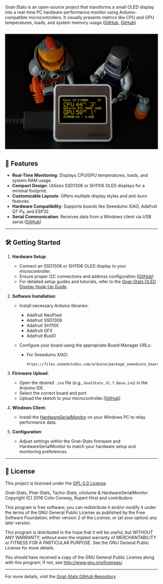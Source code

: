 

  
 Gnat-Stats is an open-source project that transforms a small OLED display into a real-time PC hardware performance monitor using Arduino-compatible microcontrollers. It visually presents metrics like CPU and GPU temperatures, loads, and system memory usage.([GitHub][1], [GitHub][2])
 
![](https://github.com/koogar/Gnat-Stats/blob/master/images/3620111625420060746.png)
---

## 🔧 Features

* **Real-Time Monitoring**: Displays CPU/GPU temperatures, loads, and system RAM usage.
* **Compact Design**: Utilizes SSD1306 or SH1106 OLED displays for a minimal footprint.
* **Customizable Layouts**: Offers multiple display styles and anti-burn features.
* **Hardware Compatibility**: Supports boards like Seeeduino XIAO, Adafruit QT Py, and ESP32.
* **Serial Communication**: Receives data from a Windows client via USB serial.([GitHub][3])

---

## 🛠️ Getting Started

1. **Hardware Setup**:

   * Connect an SSD1306 or SH1106 OLED display to your microcontroller.
   * Ensure proper I2C connections and address configuration.([GitHub][3])
   * For detailed setup guides and tutorials, refer to the [Gnat-Stats OLED Display Hook-Up Guide](https://runawaybrainz.blogspot.com/2021/03/phat-stats-ssd1306-oled-hook-up-guide.html).

2. **Software Installation**:

   * Install necessary Arduino libraries:

     * Adafruit NeoPixel
     * Adafruit SSD1306
     * Adafruit SH110X
     * Adafruit GFX
     * Adafruit BusIO
   * Configure your board using the appropriate Board Manager URLs:

     * For Seeeduino XIAO:

       ```
       https://files.seeedstudio.com/arduino/package_seeeduino_boards_index.json
       ```

3. **Firmware Upload**:

   * Open the desired `.ino` file (e.g., `GnatStats_V1.7.Base.ino`) in the Arduino IDE.
   * Select the correct board and port.
   * Upload the sketch to your microcontroller.([GitHub][3])

4. **Windows Client**:

   * Install the [HardwareSerialMonitor](https://github.com/koogar/HardwareSerialMonitor) on your Windows PC to relay performance data.
3. **Configuration**:

   * Adjust settings within the Gnat-Stats firmware and HardwareSerialMonitor to match your hardware setup and monitoring preferences.


---

## 📜 License

This project is licensed under the [GPL-2.0 License](https://github.com/koogar/Gnat-Stats/blob/master/LICENSE.txt).

Gnat-Stats, Phat-Stats, Tacho-Stats, uVolume & HardwareSerialMonitor 
Copyright (C) 2016  Colin Conway, Rupert Hirst and contributors
 
This program is free software; you can redistribute it and/or
modify it under the terms of the GNU General Public License
as published by the Free Software Foundation; either version 2
of the License, or (at your option) any later version.

This program is distributed in the hope that it will be useful,
but WITHOUT ANY WARRANTY; without even the implied warranty of
MERCHANTABILITY or FITNESS FOR A PARTICULAR PURPOSE.  See the
GNU General Public License for more details.

You should have received a copy of the GNU General Public License
along with this program; If not, see <http://www.gnu.org/licenses/>.

---

For more details, visit the [Gnat-Stats GitHub Repository](https://github.com/koogar/Gnat-Stats).

[1]: https://github.com/koogar/Gnat-Stats/releases?utm_source=chatgpt.com "Releases · koogar/Gnat-Stats - GitHub"
[2]: https://github.com/koogar/Gnat-Stats/blob/master/GnatStats_V1.7.Base/DisplayStats.ino?utm_source=chatgpt.com "Gnat-Stats/GnatStats_V1.7.Base/DisplayStats.ino at master - GitHub"
[3]: https://github.com/koogar/Gnat-Stats/blob/master/GnatStats_V1.7.Base/GnatStats_V1.7.Base.ino?utm_source=chatgpt.com "Gnat-Stats/GnatStats_V1.7.Base/GnatStats_V1.7.Base.ino at ... - GitHub"
[4]: https://github.com/koogar/Gnat-Stats?utm_source=chatgpt.com "GitHub - koogar/Gnat-Stats: GnatStats Tiny OLED Arduino PC Hardware ..."

